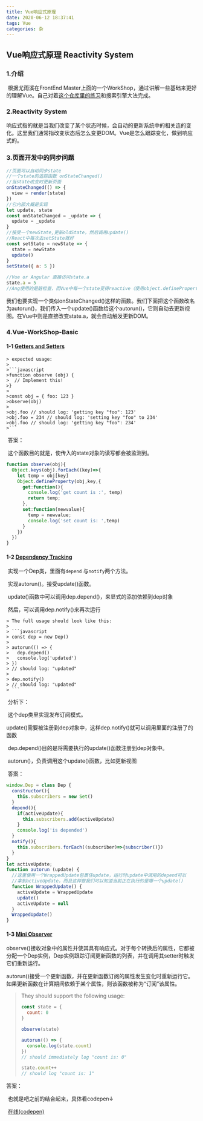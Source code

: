```yaml
---
title: Vue响应式原理
date: 2020-06-12 18:37:41
tags: Vue
categories: 杂
---
```

## Vue响应式原理  Reactivity System

### 1.介绍

​    根据尤雨溪在FrontEnd Master上面的一个WorkShop，通过讲解一些基础来更好的理解Vue。自己对着[这个仓库里的练习](https://github.com/heruifeng1/Vue-WorkShop-Basic)和搜索引擎大法完成。

### 2.Reactivity System

​    响应式指的就是当我们改变了某个状态时候，会自动的更新系统中的相关连的变化。这里我们通常指改变状态后怎么变更DOM。Vue是怎么跟踪变化，做到响应式的。

### 3.页面开发中的同步问题

```javascript
//页面可以自动同步state
//一个state的追踪函数 onStateChanged()
//当state改变时更新页面
onStateChanged(() => {
  view = render(state)
})
//它内部大概是实现
let update, state
const onStateChanged = _update => {
  update = _update
}
//接受一个newState,更新oldState，然后调用update()
//React中每次去setState就好
const setState = newState => {
  state = newState
  update()
}
setState({ a: 5 })

//Vue or Angular 直接访问state.a
state.a = 5
//Ang使用的是脏检查，而Vue中每一个state变得reactive（使用object.defineProperty）

```

​	我们也要实现一个类似onStateChanged()这样的函数。我们下面把这个函数改名为autorun()，我们传入一个update()函数给这个autorun()，它则自动去更新视图。在Vue中则是直接改变state.a，就会自动触发更新DOM。

### 4.Vue-WorkShop-Basic 

#### 	1-1  [Getters and Setters](<https://github.com/heruifeng1/Vue-WorkShop-Basic/blob/master/1-reactivity/1.1.md>)

 	> expected usage:
 	>
 	>```javascript
 	>function observe (obj) {
 	>  // Implement this!
 	>}
 	>
 	>const obj = { foo: 123 }
 	>observe(obj)
 	>
 	>obj.foo // should log: 'getting key "foo": 123'
 	>obj.foo = 234 // should log: 'setting key "foo" to 234'
 	>obj.foo // should log: 'getting key "foo": 234'
 	>```

​	答案：

​		这个函数目的就是，使传入的state对象的读写都会被监测到。

```javascript
function observe(obj){
  Object.keys(obj).forEach((key)=>{
    let temp = obj[key]
    Object.defineProperty(obj,key,{
      get:function(){
        console.log('get count is :', temp)
        return temp;
      },
      set:function(newvalue){
        temp = newvalue;
        console.log('set count is: ',temp)
      }
    })
  })
}
```

#### 	1-2 [Dependency Tracking](<https://github.com/heruifeng1/Vue-WorkShop-Basic/blob/master/1-reactivity/1.2.md>)

​	实现一个Dep类，里面有`depend` 与`notify`两个方法。

​	实现autorun()。接受update()函数。

​	update()函数中可以调用dep.depend()，来显式的添加依赖到dep对象

​	然后，可以调用dep.notify()来再次运行

	> The full usage should look like this:
	>
	> ```javascript
	> const dep = new Dep()
	> 
	> autorun(() => {
	>   dep.depend()
	>   console.log('updated')
	> })
	> // should log: "updated"
	> 
	> dep.notify()
	> // should log: "updated"
	> ```

​	分析下：

​	这个dep类里实现发布订阅模式。

​	update()需要被注册到dep对象中，这样dep.notify()就可以调用里面的注册了的函数

​	dep.depend()目的是将需要执行的update()函数注册到dep对象中。

​	autorun()，负责调用这个update()函数，比如更新视图

​	答案：

```javascript
window.Dep = class Dep {
  constructor(){
    this.subscribers = new Set()
  }
  depend(){
    if(activeUpdate){
      this.subscribers.add(activeUpdate)
    }
    console.log('is depended')
  }
  notify(){
    this.subscribers.forEach((subscriber)=>{subscriber()})
  }
}
let activeUpdate;
function autorun (update) {
  //这里使用一个WrappedUpdate包裹住update，运行时update中调用的depend可以
  //拿到activeUpdate，而且这样做我们可以知道当前正在执行的是哪一个update()
  function WrappedUpdate() {
    activeUpdate = WrappedUpdate
    update()
    activeUpdate = null
  }
  WrappedUpdate()
}
```

#### 	1-3 [Mini Observer](<https://github.com/heruifeng1/Vue-WorkShop-Basic/blob/master/1-reactivity/1.3.md>)

​	observe()接收对象中的属性并使其具有响应式。对于每个转换后的属性，它都被分配一个Dep实例，Dep实例跟踪订阅更新函数的列表，并在调用其setter时触发它们重新运行。

​	autorun()接受一个更新函数，并在更新函数订阅的属性发生变化时重新运行它。如果更新函数在计算期间依赖于某个属性，则该函数被称为“订阅”该属性。

> They should support the following usage:
>
> ```javascript
> const state = {
>   count: 0
> }
> 
> observe(state)
> 
> autorun(() => {
>   console.log(state.count)
> })
> // should immediately log "count is: 0"
> 
> state.count++
> // should log "count is: 1"
> ```

答案：

​	也就是吧之前的结合起来，具体看codepen↓

​	[在线(codepen)](<https://codepen.io/xcsf/pen/gJdRoK?editors=0011>)

